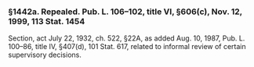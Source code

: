 ### §1442a. Repealed. Pub. L. 106–102, title VI, §606(c), Nov. 12, 1999, 113 Stat. 1454 ###

Section, act July 22, 1932, ch. 522, §22A, as added Aug. 10, 1987, Pub. L. 100–86, title IV, §407(d), 101 Stat. 617, related to informal review of certain supervisory decisions.